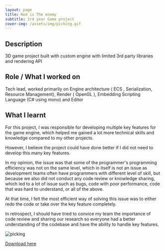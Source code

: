 ```yaml
---
layout: page
title: Red is The enemy
subtitle: 3rd year Game project
cover-img: /assets/img/picking.gif
---
```


## Description
3D game project built with custom engine with limited 3rd party libraries and rendering API
## Role / What I worked on
Tech lead, worked primarily on Engine architecture ( ECS , Serialization, Resource Management), Render ( OpenGL ), Embedding Scripting Language (C# using mono) and Editor
## What I learnt
For this project, I was responsible for developing multiple key features for the game engine, which helped me gained a lot more technical skills and knowledge compared to my other projects. 

However, I believe the project could have done better if I did not need to develop this many key features. 

In my opinion, the issue was that some of the programmer's programming efficiency was not on the same level, which in itself is not an issue as development teams often have programmers with different level of skill, but because we also did not conduct any code review or knowledge sharing, which led to a lot of issue such as bugs, code with poor performance, code that was hard to understand, or all of the above. 

At that time, I felt the most efficient way of solving this issue was to either redo the code or take over the key feature completely. 

In retrospect, I should have tried to convice my team the importance of code review and sharing our research so everyone had a better understanding of the codebase and have the ability to handle key features.

<img src = "/assets/img/picking.gif" alt = "picking" />

[Download here](https://games.digipen.edu/games/red-is-the-enemy)

